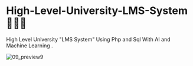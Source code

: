 # High-Level-University-LMS-System👨‍🎓😍
High Level University "LMS System" Using Php and Sql With AI and Machine Learning .

![09_preview9](https://github.com/SE-LAPS/High-Level-University-LMS-System/assets/87580847/1f485ca7-3fd6-4a30-9dfa-fa150148b2b4)

